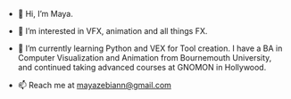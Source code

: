 - 👋 Hi, I’m Maya.

- 👀 I’m interested in VFX, animation and all things FX. 

- 🌱 I’m currently learning Python and VEX for Tool creation. I have a BA in Computer Visualization and Animation from Bournemouth University, 
     and continued taking advanced courses at GNOMON in Hollywood.

- 📫 Reach me at mayazebiann@gmail.com
